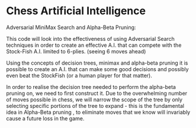 Chess Artificial Intelligence
=========

Adversarial MiniMax Search and Alpha-Beta Pruning:

This code will look into the effectiveness of using Adversarial Search techniques in order to create an effective A.I. that can compete with the Stock-Fish A.I. limited to 6-plies. (seeing 6 moves ahead)

Using the concepts of decision trees, minimax and alpha-beta pruning it is possible to create an A.I. that can make some good decisions and possibly even beat the StockFish (or a human player for that matter).

In order to realise the decision tree needed to perform the alpha-beta pruning on, we need to first construct it. Due to the overwhelming number of moves possible in chess, we will narrow the scope of the tree by only selecting specific portions of the tree to expand - this is the fundamental idea in Alpha-Beta pruning , to eliminate moves that we know will invariably cause a future loss in the game.
